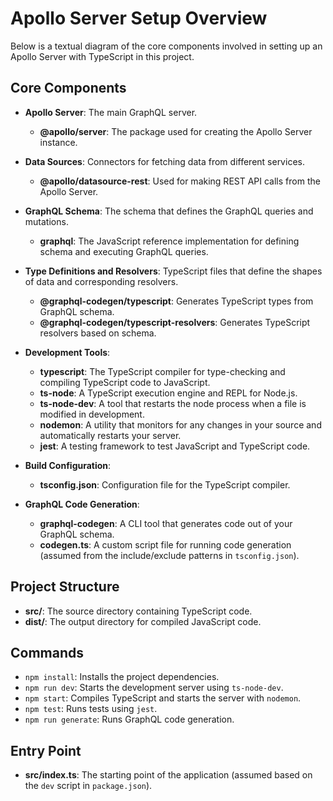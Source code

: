 # Apollo Server Setup Overview

Below is a textual diagram of the core components involved in setting up an Apollo Server with TypeScript in this project.

## Core Components

- **Apollo Server**: The main GraphQL server.
  - **@apollo/server**: The package used for creating the Apollo Server instance.

- **Data Sources**: Connectors for fetching data from different services.
  - **@apollo/datasource-rest**: Used for making REST API calls from the Apollo Server.

- **GraphQL Schema**: The schema that defines the GraphQL queries and mutations.
  - **graphql**: The JavaScript reference implementation for defining schema and executing GraphQL queries.

- **Type Definitions and Resolvers**: TypeScript files that define the shapes of data and corresponding resolvers.
  - **@graphql-codegen/typescript**: Generates TypeScript types from GraphQL schema.
  - **@graphql-codegen/typescript-resolvers**: Generates TypeScript resolvers based on schema.

- **Development Tools**:
  - **typescript**: The TypeScript compiler for type-checking and compiling TypeScript code to JavaScript.
  - **ts-node**: A TypeScript execution engine and REPL for Node.js.
  - **ts-node-dev**: A tool that restarts the node process when a file is modified in development.
  - **nodemon**: A utility that monitors for any changes in your source and automatically restarts your server.
  - **jest**: A testing framework to test JavaScript and TypeScript code.

- **Build Configuration**:
  - **tsconfig.json**: Configuration file for the TypeScript compiler.

- **GraphQL Code Generation**:
  - **graphql-codegen**: A CLI tool that generates code out of your GraphQL schema.
  - **codegen.ts**: A custom script file for running code generation (assumed from the include/exclude patterns in `tsconfig.json`).

## Project Structure

- **src/**: The source directory containing TypeScript code.
- **dist/**: The output directory for compiled JavaScript code.

## Commands

- `npm install`: Installs the project dependencies.
- `npm run dev`: Starts the development server using `ts-node-dev`.
- `npm start`: Compiles TypeScript and starts the server with `nodemon`.
- `npm test`: Runs tests using `jest`.
- `npm run generate`: Runs GraphQL code generation.

## Entry Point

- **src/index.ts**: The starting point of the application (assumed based on the `dev` script in `package.json`).

